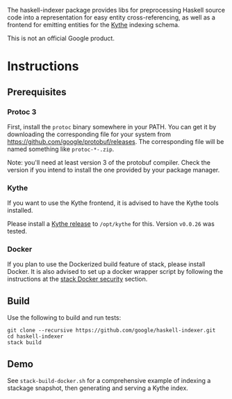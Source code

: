 The haskell-indexer package provides libs for preprocessing Haskell source code
into a representation for easy entity cross-referencing, as well as a frontend
for emitting entities for the [Kythe](https://kythe.io) indexing schema.

This is not an official Google product.

# Instructions

## Prerequisites

### Protoc 3

First, install the `protoc` binary somewhere in your PATH. You can get it by
downloading the corresponding file for your system from
https://github.com/google/protobuf/releases. The corresponding file will be
named something like `protoc-*-.zip`.

Note: you'll need at least version 3 of the protobuf compiler. Check the version
if you intend to install the one provided by your package manager.

### Kythe

If you want to use the Kythe frontend, it is advised to have the Kythe tools
installed.

Please install a [Kythe release](https://github.com/google/kythe/releases) to
`/opt/kythe` for this. Version `v0.0.26` was tested.

### Docker

If you plan to use the Dockerized build feature of stack, please install
Docker. It is also advised to set up a docker wrapper script by following the
instructions at the [stack Docker
security](https://docs.haskellstack.org/en/stable/docker_integration/#security)
section.

## Build

Use the following to build and run tests:

    git clone --recursive https://github.com/google/haskell-indexer.git
    cd haskell-indexer
    stack build

## Demo

See `stack-build-docker.sh` for a comprehensive example of indexing a stackage
snapshot, then generating and serving a Kythe index.
